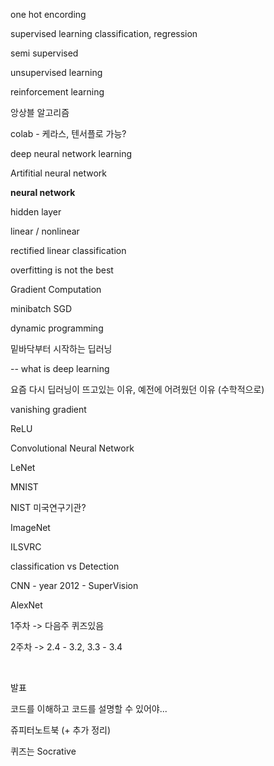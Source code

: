 one hot encording



supervised learning			classification, regression

semi supervised

unsupervised learning

reinforcement learning



앙상블 알고리즘

colab - 케라스, 텐서플로 가능?



deep neural network learning

Artifitial neural network



**neural network**

hidden layer

linear / nonlinear

rectified linear classification



overfitting is not the best



Gradient Computation



minibatch SGD



dynamic programming



밑바닥부터 시작하는 딥러닝



-- what is deep learning 

요즘 다시 딥러닝이 뜨고있는 이유, 예전에 어려웠던 이유 (수학적으로)



vanishing gradient

ReLU



Convolutional Neural Network

LeNet



MNIST

NIST 미국연구기관?



ImageNet

ILSVRC



classification 	vs 	Detection



CNN - year 2012 - SuperVision

AlexNet



1주차 -> 	다음주 퀴즈있음

2주차 -> 	2.4 - 3.2,  3.3 - 3.4

​					

발표

코드를 이해하고  코드를 설명할 수 있어야... 

쥬피터노트북 (+ 추가 정리)



퀴즈는 Socrative

























